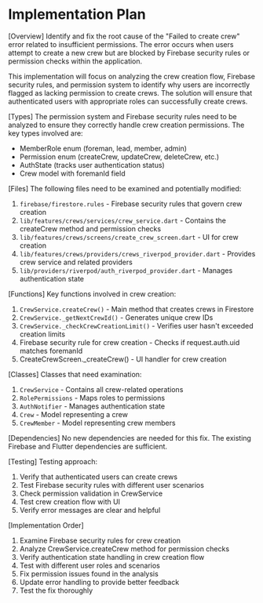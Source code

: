 # Implementation Plan

[Overview]
Identify and fix the root cause of the "Failed to create crew" error related to insufficient permissions. The error occurs when users attempt to create a new crew but are blocked by Firebase security rules or permission checks within the application.

This implementation will focus on analyzing the crew creation flow, Firebase security rules, and permission system to identify why users are incorrectly flagged as lacking permission to create crews. The solution will ensure that authenticated users with appropriate roles can successfully create crews.

[Types]
The permission system and Firebase security rules need to be analyzed to ensure they correctly handle crew creation permissions. The key types involved are:
- MemberRole enum (foreman, lead, member, admin)
- Permission enum (createCrew, updateCrew, deleteCrew, etc.)
- AuthState (tracks user authentication status)
- Crew model with foremanId field

[Files]
The following files need to be examined and potentially modified:

1. `firebase/firestore.rules` - Firebase security rules that govern crew creation
2. `lib/features/crews/services/crew_service.dart` - Contains the createCrew method and permission checks
3. `lib/features/crews/screens/create_crew_screen.dart` - UI for crew creation
4. `lib/features/crews/providers/crews_riverpod_provider.dart` - Provides crew service and related providers
5. `lib/providers/riverpod/auth_riverpod_provider.dart` - Manages authentication state

[Functions]
Key functions involved in crew creation:

1. `CrewService.createCrew()` - Main method that creates crews in Firestore
2. `CrewService._getNextCrewId()` - Generates unique crew IDs
3. `CrewService._checkCrewCreationLimit()` - Verifies user hasn't exceeded creation limits
4. Firebase security rule for crew creation - Checks if request.auth.uid matches foremanId
5. CreateCrewScreen._createCrew() - UI handler for crew creation

[Classes]
Classes that need examination:

1. `CrewService` - Contains all crew-related operations
2. `RolePermissions` - Maps roles to permissions
3. `AuthNotifier` - Manages authentication state
4. `Crew` - Model representing a crew
5. `CrewMember` - Model representing crew members

[Dependencies]
No new dependencies are needed for this fix. The existing Firebase and Flutter dependencies are sufficient.

[Testing]
Testing approach:
1. Verify that authenticated users can create crews
2. Test Firebase security rules with different user scenarios
3. Check permission validation in CrewService
4. Test crew creation flow with UI
5. Verify error messages are clear and helpful

[Implementation Order]
1. Examine Firebase security rules for crew creation
2. Analyze CrewService.createCrew method for permission checks
3. Verify authentication state handling in crew creation flow
4. Test with different user roles and scenarios
5. Fix permission issues found in the analysis
6. Update error handling to provide better feedback
7. Test the fix thoroughly
